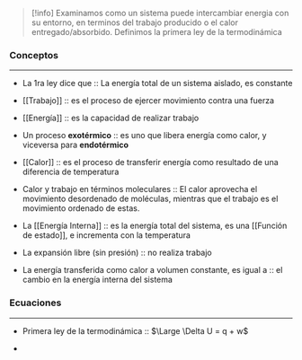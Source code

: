 
>[!info]
>Examinamos como un sistema puede intercambiar energia con su entorno, en terminos del trabajo producido o el calor entregado/absorbido.
>Definimos la primera ley de la termodinámica


### Conceptos
---
- La 1ra ley dice que :: La energía total de un sistema aislado, es constante
<!--SR:!2023-04-07,3,266-->
- [[Trabajo]] :: es el proceso de ejercer movimiento contra una fuerza
<!--SR:!2023-04-06,2,246-->
- [[Energía]] :: es la capacidad de realizar trabajo
<!--SR:!2023-04-08,3,246-->
- Un proceso **exotérmico** :: es uno que libera energía como calor, y viceversa para **endotérmico**
<!--SR:!2023-04-07,3,250-->
- [[Calor]] :: es el proceso de transferir energía como resultado de una diferencia de temperatura
<!--SR:!2023-04-07,3,266-->
- Calor y trabajo en términos moleculares :: El calor aprovecha el movimiento desordenado de moléculas, mientras que el trabajo es el movimiento ordenado de estas.
<!--SR:!2023-04-07,4,270-->
- La [[Energía Interna]] :: es la energía total del sistema, es una [[Función de estado]], e incrementa con la temperatura
<!--SR:!2023-04-06,2,230-->
- La expansión libre (sin presión) :: no realiza trabajo
<!--SR:!2023-04-07,3,266-->
- La energía transferida como calor a volumen constante, es igual a :: el cambio en la energía interna del sistema
<!--SR:!2023-04-06,2,246-->

### Ecuaciones
---
- Primera ley de la termodinámica :: $\Large \Delta U = q + w$
<!--SR:!2023-04-07,3,250-->
- 